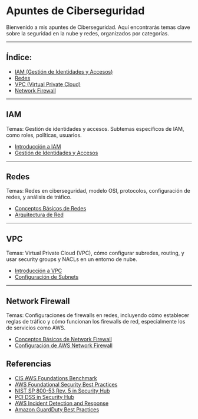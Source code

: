# Apuntes de Ciberseguridad

Bienvenido a mis apuntes de Ciberseguridad. Aquí encontrarás temas clave sobre la seguridad en la nube y redes, organizados por categorías.

---

## Índice:
- [IAM (Gestión de Identidades y Accesos)](#iam)
- [Redes](#redes)
- [VPC (Virtual Private Cloud)](#vpc)
- [Network Firewall](#network-firewall)

---

## IAM
Temas: Gestión de identidades y accesos. Subtemas específicos de IAM, como roles, políticas, usuarios.
- [Introducción a IAM](IAM/Introducción_a_IAM.md)
- [Gestión de Identidades y Accesos](IAM/Gestión_de_Identidades_y_Accesos.md)

---

## Redes
Temas: Redes en ciberseguridad, modelo OSI, protocolos, configuración de redes, y análisis de tráfico.
- [Conceptos Básicos de Redes](Redes/Conceptos_Básicos_de_Redes.md)
- [Arquitectura de Red](Redes/Arquitectura_de_Red.md)

---

## VPC
Temas: Virtual Private Cloud (VPC), cómo configurar subredes, routing, y usar security groups y NACLs en un entorno de nube.
- [Introducción a VPC](VPC/Introducción_a_VPC.md)
- [Configuración de Subnets](VPC/Configuración_de_Subnets.md)

---

## Network Firewall
Temas: Configuraciones de firewalls en redes, incluyendo cómo establecer reglas de tráfico y cómo funcionan los firewalls de red, especialmente los de servicios como AWS.
- [Conceptos Básicos de Network Firewall](Network_Firewall/Conceptos_Básicos_de_Network_Firewall.md)
- [Configuración de AWS Network Firewall](Network_Firewall/Configuración_de_AWS_Network_Firewall.md)

## Referencias 
- [CIS AWS Foundations Benchmark](https://docs.aws.amazon.com/securityhub/latest/userguide/cis-aws-foundations-benchmark.html)
- [AWS Foundational Security Best Practices](https://docs.aws.amazon.com/securityhub/latest/userguide/fsbp-standard.html)
- [NIST SP 800-53 Rev. 5 in Security Hub](https://docs.aws.amazon.com/securityhub/latest/userguide/nist-standard.html)
- [PCI DSS in Security Hub](https://docs.aws.amazon.com/securityhub/latest/userguide/pci-standard.html)
- [AWS Incident Detection and Response](https://docs.aws.amazon.com/IDR/latest/userguide/what-is-idr.html)
- [Amazon GuardDuty Best Practices](https://aws.github.io/aws-security-services-best-practices/guides/guardduty/)